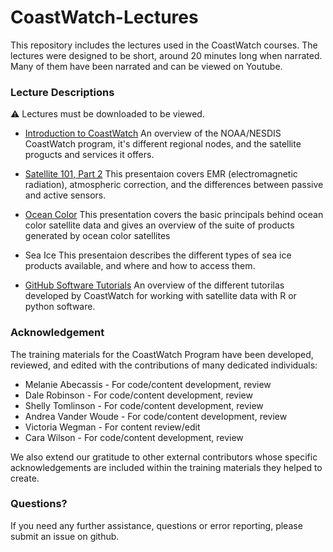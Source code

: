 # CoastWatch-Lectures
This repository includes the lectures used in the CoastWatch courses. The lectures were designed to be short, around 20 minutes long when narrated.  Many of them have been narrated and can be viewed on Youtube.  

### Lecture Descriptions 

⚠️ Lectures must be downloaded to be viewed.

* [Introduction to CoastWatch](CoastWatchIntro2024.pptx)
  An overview of the NOAA/NESDIS CoastWatch program, it's different regional nodes, and the satellite progucts and services it offers. 

* [Satellite 101, Part 2](02-Satellite101_Part2.pptx)
  This presentaion covers EMR (electromagnetic radiation), atmospheric correction, and the differences between passive and active sensors. 
  
* [Ocean Color](03-Ocean_Color.pptx)
  This presentation covers the basic principals behind ocean color satellite data and gives an overview of the suite of products generated by ocean color satellites

* Sea Ice
  This presentaion describes the different types of sea ice products available, and where and how to access them.
  
* [GitHub Software Tutorials](GitHubTutorials.pptx)
  An overview of the different tutorilas developed by CoastWatch for working with satellite data with R or python software. 

### Acknowledgement

The training materials for the CoastWatch Program have been developed, reviewed, and edited with the contributions of many dedicated individuals:

* Melanie Abecassis - For code/content development, review
* Dale Robinson - For code/content development, review
* Shelly Tomlinson - For code/content development, review
* Andrea Vander Woude - For code/content development, review
* Victoria Wegman - For content review/edit
* Cara Wilson - For code/content development, review

We also extend our gratitude to other external contributors whose specific acknowledgements are included within the training materials they helped to create.

### Questions?

If you need any further assistance, questions or error reporting, please submit an issue on github.
